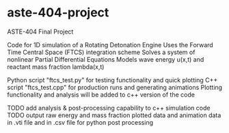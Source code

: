 # aste-404-project
ASTE-404 Final Project

Code for 1D simulation of a Rotating Detonation Engine
Uses the Forward Time Central Space (FTCS) integration scheme
Solves a system of nonlinear Partial Differential Equations
Models wave energy u(x,t) and reactant mass fraction lambda(x,t)

Python script "ftcs_test.py" for testing functionality and quick plotting
C++ script "ftcs_test.cpp" for production runs and generating animations
Plotting functionality and analysis will be added to c++ version of the code

TODO add analysis & post-processing capability to c++ simulation code
TODO output raw energy and mass fraction plotted data and animation data
in .vti file and in .csv file for python post processing

